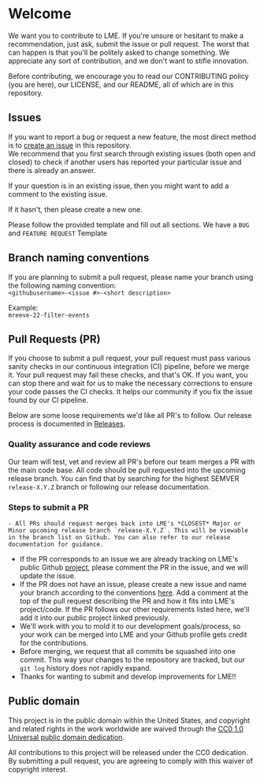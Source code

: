 # Welcome #

We want you to contribute to LME. If you're unsure or hesitant to make a recommendation, just ask, submit the issue or pull request. The worst that can happen is that you'll be politely asked to change something. We appreciate any sort of contribution, and we don't want to stifle innovation.

Before contributing, we encourage you to read our CONTRIBUTING policy (you are here), our LICENSE, and our README, all of which are in this repository.

## Issues 

If you want to report a bug or request a new feature, the most direct method is to [create an issue](https://github.com/cisagov/development-guide/issues) in this repository.  
We recommend that you first search through existing issues (both open and closed) to check if another users has reported your particular issue and there is already an answer.  

If your question is in an existing issue, then you might want to add a comment to the existing issue.  

If it hasn't, then please create a new one. 

Please follow the provided template and fill out all sections. We have a `BUG` and `FEATURE REQUEST` Template

## Branch naming conventions

If you are planning to submit a pull request, please name your branch using the following naming convention:  
`<githubusername>-<issue #>-<short description>`  

Example:  
`mreeve-22-filter-events`

## Pull Requests (PR)

If you choose to submit a pull request, your pull request must pass various sanity checks in our continuous integration (CI) pipeline, before we merge it. Your pull request may fail these checks, and that's OK. If you want, you can stop there and wait for us to make the necessary corrections to ensure your code passes the CI checks. It helps our community if you fix the issue found by our CI pipeline. 

Below are some loose requirements we'd like all PR's to follow. Our release process is documented in [Releases](releases.md).

### Quality assurance and code reviews

Our team will test, vet and review all PR's before our team merges a PR with the main code base. All code should be pull requested into the upcoming release branch. You can find that by searching for the highest SEMVER `release-X.Y.Z` branch or following our release documentation.

### Steps to submit a PR
	- All PRs should request merges back into LME's *CLOSEST* Major or Minor upcoming release branch `release-X.Y.Z`. This will be viewable in the branch list on Github. You can also refer to our release documentation for guidance. 
  - If the PR corresponds to an issue we are already tracking on LME's public Github [project](https://github.com/orgs/cisagov/projects/68), please comment the PR in the issue, and we will update the issue. 
  - If the PR does not have an issue, please create a new issue and name your branch according to the conventions [here](#branch-naming-conventions). Add a comment at the top of the pull request describing the PR and how it fits into LME's project/code. If the PR follows our other requirements listed here, we'll add it into our public project linked previously.
  - We'll work with you to mold it to our development goals/process, so your work can be merged into LME and your Github profile gets credit for the contributions. 
  - Before merging, we request that all commits be squashed into one commit. This way your changes to the repository are tracked, but our `git log` history does not rapidly expand. 
  - Thanks for wanting to submit and develop improvements for LME!!

## Public domain 

This project is in the public domain within the United States, and
copyright and related rights in the work worldwide are waived through
the [CC0 1.0 Universal public domain
dedication](https://creativecommons.org/publicdomain/zero/1.0/).

All contributions to this project will be released under the CC0
dedication. By submitting a pull request, you are agreeing to comply
with this waiver of copyright interest.
